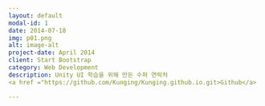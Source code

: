 ```yaml
---
layout: default
modal-id: 1
date: 2014-07-18
img: p01.png
alt: image-alt
project-date: April 2014
client: Start Bootstrap
category: Web Development
description: Unity UI 학습을 위해 만든 수퍼 연락처
<a href ="https://github.com/Kunging/Kunging.github.io.git>Github</a>

---
```

